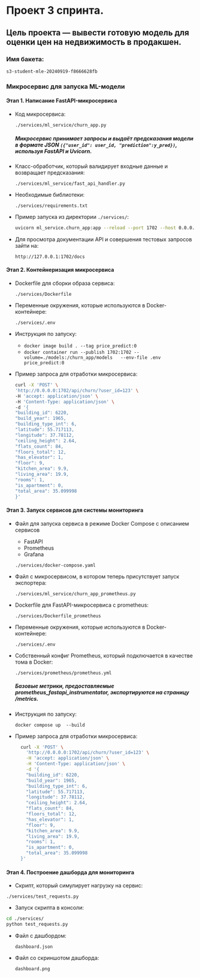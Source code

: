 # Проект 3 спринта. 
## Цель проекта — вывести готовую модель для оценки цен на недвижимость в продакшен. 

### Имя бакета:
`s3-student-mle-20240919-f8666628fb`

### Микросервис для запуска ML-модели 

#### Этап 1. Написание FastAPI-микросервиса
 - Код микросервиса: 
 
    `./services/ml_service/churn_app.py`    

   ##### Микросервис принимает запросы и выдаёт предсказания модели в формате JSON `({"user_id": user_id, "prediction":y_pred})`, используя FastAPI и Uvicorn.

 - Класс-обработчик, который валидирует входные данные и возвращает предсказания:
 
   `./services/ml_service/fast_api_handler.py` 

 - Необходимые библиотеки: 
 
   `./services/requirements.txt`  

 - Пример запуска из директории `./services/`:

    ```bash
    uvicorn ml_service.churn_app:app --reload --port 1702 --host 0.0.0.0
    ```

 - Для просмотра документации API и совершения тестовых запросов зайти на: 
   
    `http://127.0.0.1:1702/docs`

#### Этап 2. Контейнеризация микросервиса
 - Dockerfile для сборки образа сервиса: 

   `./services/Dockerfile`

 - Переменные окружения, которые используются в Docker-контейнере:

   `./services/.env`

 - Инструкция по запуску: 

   - `docker image build . --tag price_predict:0`
   - `docker container run --publish 1702:1702 --volume=./models:/churn_app/models   --env-file .env price_predict:0`

 - Пример запроса для отработки микросервиса:
    ```bash
    curl -X 'POST' \
    'http://0.0.0.0:1702/api/churn/?user_id=123' \
    -H 'accept: application/json' \
    -H 'Content-Type: application/json' \
    -d '{
    "building_id": 6220,
    "build_year": 1965,
    "building_type_int": 6,
    "latitude": 55.717113,
    "longitude": 37.78112,
    "ceiling_height": 2.64,
    "flats_count": 84,
    "floors_total": 12,
    "has_elevator": 1,
    "floor": 9,
    "kitchen_area": 9.9,
    "living_area": 19.9,
    "rooms": 1,
    "is_apartment": 0,
    "total_area": 35.099998
    }'
    ```

#### Этап 3. Запуск сервисов для системы мониторинга
 - Файл для запуска сервиса в режиме Docker Compose c описанием сервисов
    - FastAPI
    - Prometheus
    - Grafana

   `./services/docker-compose.yaml`

 - Файл с микросервисом, в котором теперь присутствует запуск экспортера:

   `./services/ml_service/churn_app_prometheus.py`

 - Dockerfile для FastAPI-микросервиса c prometheus: 

   `./services/Dockerfile_prometheus`

 - Переменные окружения, которые используются в Docker-контейнере:

   `./services/.env`

- Cобственный конфиг Prometheus, который подключается в качестве тома в Docker:

   `./services/prometheus/prometheus.yml`
   
   ##### Базовые метрики, предоставляемые prometheus_fastapi_instrumentator, экспортируются на страницу /metrics.

 - Инструкция по запуску: 

   `docker compose up  --build`

  - Пример запроса для отработки микросервиса:
    ```bash
      curl -X 'POST' \
        'http://0.0.0.0:1702/api/churn/?user_id=123' \
        -H 'accept: application/json' \
        -H 'Content-Type: application/json' \
        -d '{
        "building_id": 6220,
        "build_year": 1965,
        "building_type_int": 6,
        "latitude": 55.717113,
        "longitude": 37.78112,
        "ceiling_height": 2.64,
        "flats_count": 84,
        "floors_total": 12,
        "has_elevator": 1,
        "floor": 9,
        "kitchen_area": 9.9,
        "living_area": 19.9,
        "rooms": 1,
        "is_apartment": 0,
        "total_area": 35.099998
      }'
      ```

#### Этап 4. Построение дашборда для мониторинга
 - Скрипт, который симулирует нагрузку на сервис:

 `./services/test_requests.py`


 - Запуск скрипта в консоли:

  ```bash
  cd ./services/
  python test_requests.py
  ```

- Файл с дашбордом:

   `dashboard.json`

- Файл со скриншотом дашборда:

   `dashboard.png`